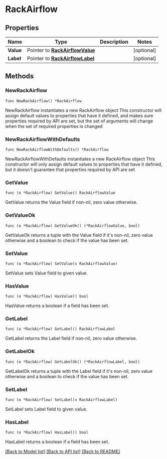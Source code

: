 # RackAirflow

## Properties

Name | Type | Description | Notes
------------ | ------------- | ------------- | -------------
**Value** | Pointer to [**RackAirflowValue**](RackAirflowValue.md) |  | [optional] 
**Label** | Pointer to [**RackAirflowLabel**](RackAirflowLabel.md) |  | [optional] 

## Methods

### NewRackAirflow

`func NewRackAirflow() *RackAirflow`

NewRackAirflow instantiates a new RackAirflow object
This constructor will assign default values to properties that have it defined,
and makes sure properties required by API are set, but the set of arguments
will change when the set of required properties is changed

### NewRackAirflowWithDefaults

`func NewRackAirflowWithDefaults() *RackAirflow`

NewRackAirflowWithDefaults instantiates a new RackAirflow object
This constructor will only assign default values to properties that have it defined,
but it doesn't guarantee that properties required by API are set

### GetValue

`func (o *RackAirflow) GetValue() RackAirflowValue`

GetValue returns the Value field if non-nil, zero value otherwise.

### GetValueOk

`func (o *RackAirflow) GetValueOk() (*RackAirflowValue, bool)`

GetValueOk returns a tuple with the Value field if it's non-nil, zero value otherwise
and a boolean to check if the value has been set.

### SetValue

`func (o *RackAirflow) SetValue(v RackAirflowValue)`

SetValue sets Value field to given value.

### HasValue

`func (o *RackAirflow) HasValue() bool`

HasValue returns a boolean if a field has been set.

### GetLabel

`func (o *RackAirflow) GetLabel() RackAirflowLabel`

GetLabel returns the Label field if non-nil, zero value otherwise.

### GetLabelOk

`func (o *RackAirflow) GetLabelOk() (*RackAirflowLabel, bool)`

GetLabelOk returns a tuple with the Label field if it's non-nil, zero value otherwise
and a boolean to check if the value has been set.

### SetLabel

`func (o *RackAirflow) SetLabel(v RackAirflowLabel)`

SetLabel sets Label field to given value.

### HasLabel

`func (o *RackAirflow) HasLabel() bool`

HasLabel returns a boolean if a field has been set.


[[Back to Model list]](../README.md#documentation-for-models) [[Back to API list]](../README.md#documentation-for-api-endpoints) [[Back to README]](../README.md)


